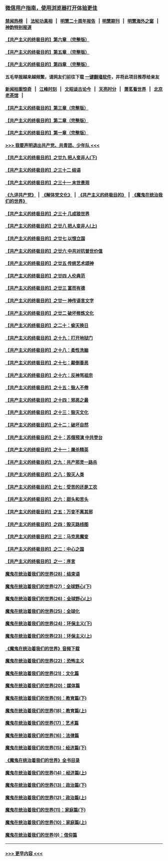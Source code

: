 ### [微信用户指南，使用浏览器打开体验更佳](https://github.com/gfw-breaker/banned-news1/blob/master/indexes/wechat-guide.md?t=0)
#### [禁闻热榜](热点新闻.md?t=0)  &nbsp;&nbsp;|&nbsp;&nbsp; [法轮功真相](https://github.com/gfw-breaker/truth/blob/master/README.md?t=0) &nbsp;&nbsp;|&nbsp;&nbsp; [明慧二十周年报告](https://github.com/gfw-breaker/mh-reports/blob/master/README.md?t=0) &nbsp;&nbsp;|&nbsp;&nbsp;[明慧期刊](https://github.com/gfw-breaker/mh-qikan) &nbsp;&nbsp;|&nbsp;&nbsp; [明慧海外之窗](https://github.com/gfw-breaker/mh-news/blob/master/README.md?t=0) &nbsp;&nbsp;|&nbsp;&nbsp; [神韵特别报道](https://github.com/gfw-breaker/mh-news/blob/master/shenyun.md?t=0)
#### [【共产主义的终极目的】第六章 （完整版）](../pages/nsc422/n11428913.md?t=02061755) 
#### [【共产主义的终极目的】第五章 （完整版）](../pages/nsc422/n11428912.md?t=02061755) 
#### [【共产主义的终极目的】第四章 （完整版）](../pages/nsc422/n11428907.md?t=02061755) 
#### 五毛举报越来越频繁，请网友们前往下载 [一键翻墙软件](https://github.com/gfw-breaker/ssr-accounts)，并将此项目推荐给亲友
#### [新闻拍案惊奇](https://github.com/gfw-breaker/banned-news1/blob/master/pages/link4.md) &nbsp;&nbsp;|&nbsp;&nbsp; [江峰时刻](https://github.com/gfw-breaker/banned-news1/blob/master/pages/link4.md) &nbsp;&nbsp;|&nbsp;&nbsp; [文昭谈古论今](https://github.com/gfw-breaker/banned-news1/blob/master/pages/link4.md) &nbsp;&nbsp;|&nbsp;&nbsp; [天亮时分](https://github.com/gfw-breaker/banned-news1/blob/master/pages/link4.md) &nbsp;&nbsp;|&nbsp;&nbsp; [萧茗看世界](https://github.com/gfw-breaker/banned-news1/blob/master/pages/link4.md) &nbsp;&nbsp;|&nbsp;&nbsp; [北京老茶馆](https://github.com/gfw-breaker/banned-news1/blob/master/pages/link4.md) &nbsp;&nbsp;|&nbsp;&nbsp; 
#### [【共产主义的终极目的】第三章（完整版）](../pages/nsc422/n11428848.md?t=02061755) 
#### [【共产主义的终极目的】第二章（完整版）](../pages/nsc422/n11428831.md?t=02061755) 
#### [【共产主义的终极目的】第一章（完整版）](../pages/nsc422/n11417651.md?t=02061755) 
#### [>>> 我要声明退出共产党、共青团、少年队 <<<](https://github.com/begood0513/goodnews/blob/master/quit/letter.md) 
#### [【共产主义的终极目的】之廿九 把人变非人(下)](../pages/nsc422/n11344140.md?t=02061755) 
#### [【共产主义的终极目的】之三十二 结语](../pages/nsc422/n11360535.md?t=02061755) 
#### [【共产主义的终极目的】之三十一 末世景观](../pages/nsc422/n11351129.md?t=02061755) 
#### [《九评共产党》](https://github.com/begood0513/9ping.md/blob/master/README.md) &nbsp;|&nbsp; [《解体党文化》](../../../../jtdwh.md/blob/master/README.md)  &nbsp;|&nbsp; [《共产主义的终极目的》](../../../../gczydzjmd.md/blob/master/README.md) &nbsp;|&nbsp; [《魔鬼在统治我们的世界》](../../../../mgztzwmdsj.md/blob/master/README.md) 
#### [【共产主义的终极目的】之三十 几成狼世界](../pages/nsc422/n11348280.md?t=02061755) 
#### [【共产主义的终极目的】之廿八 把人变非人(上)](../pages/nsc422/n11340492.md?t=02061755) 
#### [【共产主义的终极目的】之廿七 以恨立国](../pages/nsc422/n11336944.md?t=02061755) 
#### [【共产主义的终极目的】之廿六 中共对抗普世价值](../pages/nsc422/n11324785.md?t=02061755) 
#### [【共产主义的终极目的】之廿五 传统艺术颂神](../pages/nsc422/n11296396.md?t=02061755) 
#### [【共产主义的终极目的】之廿四 人伦典范](../pages/nsc422/n11296397.md?t=02061755) 
#### [【共产主义的终极目的】之廿三 富而有德](../pages/nsc422/n11283598.md?t=02061755) 
#### [【共产主义的终极目的】之廿一 神传语言文字](../pages/nsc422/n11263265.md?t=02061755) 
#### [【共产主义的终极目的】之廿二 破坏修炼文化](../pages/nsc422/n11245728.md?t=02061755) 
#### [【共产主义的终极目的】之二十：偷天换日](../pages/nsc422/n11238846.md?t=02061755) 
#### [【共产主义的终极目的】之十九：打开地狱门](../pages/nsc422/n11206376.md?t=02061755) 
#### [【共产主义的终极目的】之十八：柔性洗脑](../pages/nsc422/n11199994.md?t=02061755) 
#### [【共产主义的终极目的】之十七：颠倒善恶](../pages/nsc422/n11179782.md?t=02061755) 
#### [【共产主义的终极目的】之十六：反神骂祖宗](../pages/nsc422/n11166798.md?t=02061755) 
#### [【共产主义的终极目的】之十五：毁人不倦](../pages/nsc422/n11166792.md?t=02061755) 
#### [【共产主义的终极目的】之十四：邪恶之最](../pages/nsc422/n11150249.md?t=02061755) 
#### [【共产主义的终极目的】之十三：毁灭文化](../pages/nsc422/n11135227.md?t=02061755) 
#### [【共产主义的终极目的】之十二：破坏自然](../pages/nsc422/n11135214.md?t=02061755) 
#### [【共产主义的终极目的】之十：苏俄预演 中共登台](../pages/nsc422/n11118424.md?t=02061755) 
#### [【共产主义的终极目的】之十一：屠杀精英](../pages/nsc422/n11118442.md?t=02061755) 
#### [【共产主义的终极目的】之九：共产邪灵一路杀](../pages/nsc422/n11114139.md?t=02061755) 
#### [【共产主义的终极目的】之八：毁灭人类](../pages/nsc422/n11108503.md?t=02061755) 
#### [【共产主义的终极目的】之七：受苦的还是工农](../pages/nsc422/n11101809.md?t=02061755) 
#### [【共产主义的终极目的】之六：甜头和苦头](../pages/nsc422/n11096971.md?t=02061755) 
#### [【共产主义的终极目的】之五：万变不离其邪](../pages/nsc422/n11091285.md?t=02061755) 
#### [【共产主义的终极目的】之四：毁灭路线图](../pages/nsc422/n11086284.md?t=02061755) 
#### [【共产主义的终极目的】之三：马克思魔变](../pages/nsc422/n11061941.md?t=02061755) 
#### [【共产主义的终极目的】之二：中心之国](../pages/nsc422/n11047728.md?t=02061755) 
#### [【共产主义的终极目的】之一：序言](../pages/nsc422/n11086077.md?t=02061755) 
#### [魔鬼在统治着我们的世界(28)：结束语](../pages/nsc422/n10936246.md?t=02061755) 
#### [魔鬼在统治着我们的世界(27)：全球野心(下)](../pages/nsc422/n10928319.md?t=02061755) 
#### [魔鬼在统治着我们的世界(26)：全球野心(上)](../pages/nsc422/n10900318.md?t=02061755) 
#### [魔鬼在统治着我们的世界(25)：全球化](../pages/nsc422/n10788205.md?t=02061755) 
#### [魔鬼在统治着我们的世界(24)：环保主义(下)](../pages/nsc422/n10695307.md?t=02061755) 
#### [魔鬼在统治着我们的世界(23)：环保主义(上)](../pages/nsc422/n10688613.md?t=02061755) 
#### [《魔鬼在统治着我们的世界》音频下载](../pages/nsc422/n10635553.md?t=02061755) 
#### [魔鬼在统治着我们的世界(22)：恐怖主义](../pages/nsc422/n10614727.md?t=02061755) 
#### [魔鬼在统治着我们的世界(21)：文化篇](../pages/nsc422/n10597706.md?t=02061755) 
#### [魔鬼在统治着我们的世界(20)：媒体篇](../pages/nsc422/n10586579.md?t=02061755) 
#### [魔鬼在统治着我们的世界(19)：教育篇(下)](../pages/nsc422/n10564808.md?t=02061755) 
#### [魔鬼在统治着我们的世界(18)：教育篇(上)](../pages/nsc422/n10526970.md?t=02061755) 
#### [魔鬼在统治着我们的世界(17)：艺术篇](../pages/nsc422/n10499093.md?t=02061755) 
#### [魔鬼在统治着我们的世界(16)：法律篇](../pages/nsc422/n10485969.md?t=02061755) 
#### [魔鬼在统治着我们的世界(15)：经济篇(下)](../pages/nsc422/n10469975.md?t=02061755) 
#### [《魔鬼在统治着我们的世界》全书目录](../pages/nsc422/n10464261.md?t=02061755) 
#### [魔鬼在统治着我们的世界(14)：经济篇(上)](../pages/nsc422/n10457370.md?t=02061755) 
#### [魔鬼在统治着我们的世界(13)：政治篇(下)](../pages/nsc422/n10448270.md?t=02061755) 
#### [魔鬼在统治着我们的世界(12)：政治篇(上)](../pages/nsc422/n10444576.md?t=02061755) 
#### [魔鬼在统治着我们的世界(11)：家庭篇(下)](../pages/nsc422/n10440961.md?t=02061755) 
#### [魔鬼在统治着我们的世界(10)：家庭篇(上)](../pages/nsc422/n10435448.md?t=02061755) 
#### [魔鬼在统治着我们的世界(9)：信仰篇](../pages/nsc422/n10432159.md?t=02061755) 

----
#### [ >>> 更早内容 <<< ](../indexes/nsc422-earlier.md)
